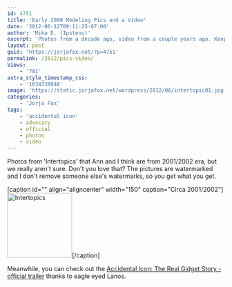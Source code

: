 ```yaml
---
id: 4751
title: 'Early 2000 Modeling Pics and a Video'
date: '2012-06-12T09:11:25-07:00'
author: 'Mika E. (Ipstenu)'
excerpt: 'Photos from a decade ago, video from a couple years ago. Keep the summer warm!'
layout: post
guid: 'https://jorjafox.net/?p=4751'
permalink: /2012/pics-video/
Views:
    - '781'
astra_style_timestamp_css:
    - '1634338048'
image: 'https://static.jorjafox.net/wordpress/2012/06/intertopic01.jpg'
categories:
    - 'Jorja Fox'
tags:
    - 'accidental icon'
    - advocacy
    - official
    - photos
    - video
---
```


Photos from 'Intertopics' that Ann and I think are from 2001/2002 era, but we really aren't sure. Don't you love that? The pictures are watermarked and I don't remove someone else's watermarks, so you get what you get.

[caption id="" align="aligncenter" width="150" caption="Circa 2001/2002"]<a title="View album: Intertopics" href="https://jorjafox.net/gallery/pro/model/misc/intertopics/" data-bitly-type="bitly_hover_card">
<img title="Intertopics" src="https://jorjafox.net/gallery/cache/pro/model/misc/intertopics/intertopic01_200_cw200_ch200_thumb.jpg" alt="Intertopics" width="150" height="150" /></a>[/caption]

Meanwhile, you can check out the <a href="https://jorjafox.net/video/accidental-icon/">Accidental Icon: The Real Gidget Story - official trailer</a> thanks to eagle eyed Lanos.